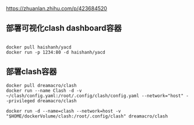 https://zhuanlan.zhihu.com/p/423684520

## 部署可视化clash dashboard容器
```shell

docker pull haishanh/yacd
docker run -p 1234:80 -d haishanh/yacd

```

## 部署clash容器
```shell
docker pull dreamacro/clash
docker run --name Clash -d -v ~/clash/config.yaml:/root/.config/clash/config.yaml --network="host" --privileged dreamacro/clash
```

```shell
docker run -d --name=clash --network=host -v "$HOME/dockerVolume/clash:/root/.config/clash" dreamacro/clash
```